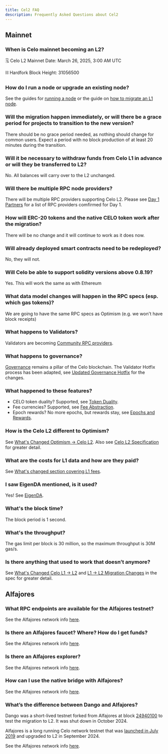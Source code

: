 ```yaml
---
title: Cel2 FAQ
description: Frequently Asked Questions about Cel2
---
```


## Mainnet

### When is Celo mainnet becoming an L2?

:spiral_calendar: Celo L2 Mainnet Date: March 26, 2025, 3:00 AM UTC

:chains: Hardfork Block Height: 31056500

### How do I run a node or upgrade an existing node?

See the guides for [running a node](./operators/run-node.md) or the guide on [how to migrate an L1 node](./operators/migrate-node.md).

### Will the migration happen immediately, or will there be a grace period for projects to transition to the new version?

There should be no grace period needed, as nothing should change for common users. Expect a period with no block production of at least 20 minutes during the transition.

### Will it be necessary to withdraw funds from Celo L1 in advance or will they be transferred to L2? 

No. All balances will carry over to the L2 unchanged.

### Will there be multiple RPC node providers? 

There will be multiple RPC providers supporting Celo L2. Please see [Day 1 Partners](https://docs.celo.org/cel2/notices/day-1-partners)
for a list of RPC providers comfirmed for Day 1. 

### How will ERC-20 tokens and the native CELO token work after the migration?

There will be no change and it will continue to work as it does now.

### Will already deployed smart contracts need to be redeployed?

No, they will not.

### Will Celo be able to support solidity versions above 0.8.19?

Yes. This will work the same as with Ethereum

### What data model changes will happen in the RPC specs (esp. which gas tokens)?

We are going to have the same RPC specs as Optimism (e.g. we won't have block receipts)

### What happens to Validators?

Validators are becoming [Community RPC providers](./operators/community-rpc-node).

### What happens to governance?

[Governance](/what-is-celo/using-celo/protocol/governance/overview) remains a pillar of the Celo blockchain. The Validator Hotfix process has been adapted, see [Updated Governance Hotfix](https://specs.celo.org/l2_migration.html#updated-governance-hotfix) for the changes. 

### What happened to these features?

- CELO token duality? Supported, see [Token Duality](https://specs.celo.org/token_duality.html).
- Fee currencies? Supported, see [Fee Abstraction](https://specs.celo.org/fee_abstraction.html).
- Epoch rewards? No more epochs, but rewards stay, see [Epochs and Rewards](https://specs.celo.org/smart_contract_updates_from_l1.html#epochs-and-rewards).

### How is the Celo L2 different to Optimism?

See [What's Changed Optimism -> Celo L2](./whats-changed/op-l2).
Also see [Celo L2 Specification](https://specs.celo.org/root.html) for greater detail.

### What are the costs for L1 data and how are they paid?

See [What's changed section covering L1 fees](./whats-changed/op-l2#l1-fees).

### I saw EigenDA mentioned, is it used?

Yes! See [EigenDA](https://specs.celo.org/eigenda.html).

### What's the block time?

The block period is 1 second.

### What's the throughput?

The gas limit per block is 30 million, so the maximum throughput is 30M gas/s.

### Is there anything that used to work that doesn’t anymore?

See [What's Changed Celo L1 -> L2](./whats-changed/l1-l2.md) and [L1 -> L2 Migration Changes](https://specs.celo.org/l2_migration.html) in the spec for greater detail.

## Alfajores

### What RPC endpoints are available for the Alfajores testnet?

See the Alfajores network info [here](/network#celo-alfajores-l2-testnet).

### Is there an Alfajores faucet? Where? How do I get funds?

See the Alfajores network info [here](/network#celo-alfajores-l2-testnet).

### Is there an Alfajores explorer?

See the Alfajores network info [here](/network#celo-alfajores-l2-testnet).

### How can I use the native bridge with Alfajores?

See the Alfajores network info [here](/network#celo-alfajores-l2-testnet).

### What’s the difference between Dango and Alfajores?

Dango was a short-lived testnet forked from Alfajores at block [24940100](https://celo-alfajores.blockscout.com/block/0xc0e521a7b7326064ec12f51449de16d3218de161335daaa4ae8bbed1790b4a6c) to test the migration to L2. It was shut down in October 2024.

Alfajores is a long running Celo network testnet that was [launched in July 2019](https://blog.celo.org/introducing-alfajores-1b162ebcb44d) and  upgraded to L2 in September 2024.

See the Alfajores network info [here](/network#celo-alfajores-l2-testnet).
